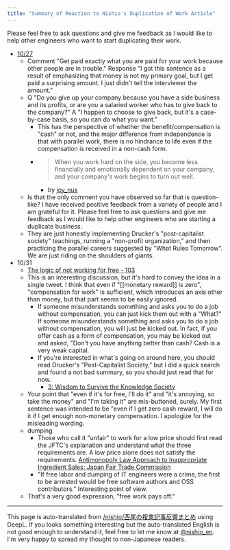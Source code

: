 ```yaml
---
title: "Summary of Reaction to Nishio's Duplication of Work Article"
---
```


Please feel free to ask questions and give me feedback as I would like to help other engineers who want to start duplicating their work.

- [10/27](https://twitter.com/nishio/status/923853772798832640)
    - Comment "Get paid exactly what you are paid for your work because other people are in trouble." Response "I got this sentence as a result of emphasizing that money is not my primary goal, but I get paid a surprising amount. I just didn't tell the interviewer the amount."
    - Q "Do you give up your company because you have a side business and its profits, or are you a salaried worker who has to give back to the company?" A "I happen to choose to give back, but it's a case-by-case basis, so you can do what you want."
        - This has the perspective of whether the benefit/compensation is "cash" or not, and the major difference from independence is that with parallel work, there is no hindrance to life even if the compensation is received in a non-cash form.
        - > When you work hard on the side, you become less financially and emotionally dependent on your company, and your company's work begins to turn out well.
            - by [joy_nus](https://twitter.com/joy_nus/status/922444478954090496)
    - Is that the only comment you have observed so far that is question-like? I have received positive feedback from a variety of people and I am grateful for it. Please feel free to ask questions and give me feedback as I would like to help other engineers who are starting a duplicate business.
    - They are just honestly implementing Drucker's "post-capitalist society" teachings, running a "non-profit organization," and then practicing the parallel careers suggested by "What Rules Tomorrow". We are just riding on the shoulders of giants.
- 10/31
    - [The logic of not working for free - 103](http://note103.hatenablog.com/entry/2017/10/31/095002)
    - This is an interesting discussion, but it's hard to convey the idea in a single tweet. I think that even if "[[monetary reward]] is zero", "compensation for work" is sufficient, which introduces an axis other than money, but that part seems to be easily ignored.
        - If someone misunderstands something and asks you to do a job without compensation, you can just kick them out with a "What?" If someone misunderstands something and asks you to do a job without compensation, you will just be kicked out. In fact, if you offer cash as a form of compensation, you may be kicked out and asked, "Don't you have anything better than cash? Cash is a very weak capital.
        - If you're interested in what's going on around here, you should read Drucker's "Post-Capitalist Society," but I did a quick search and found a not bad summary, so you should just read that for now.
            - [3: Wisdom to Survive the Knowledge Society](http://www.iot.ac.jp/manu/ueda/interview/j03.html)
    - Your point that "even if it's for free, I'll do it" and "it's annoying, so take the money" and "I'm taking it" are mis-buttoned, surely. My first sentence was intended to be "even if I get zero cash reward, I will do it if I get enough non-monetary compensation. I apologize for the misleading wording.
    - dumping
        - Those who call it "unfair" to work for a low price should first read the JFTC's explanation and understand what the three requirements are. A low price alone does not satisfy the requirements. [Antimonopoly Law Approach to Inappropriate Ingredient Sales: Japan Fair Trade Commission](http://www.jftc.go.jp/dk/guideline/unyoukijun/futorenbai.html)
        - "If free labor and dumping of IT engineers were a crime, the first to be arrested would be free software authors and OSS contributors." Interesting point of view.
    - That's a very good expression, "free work pays off."
---
This page is auto-translated from [/nishio/西尾の複業記事反響まとめ](https://scrapbox.io/nishio/西尾の複業記事反響まとめ) using DeepL. If you looks something interesting but the auto-translated English is not good enough to understand it, feel free to let me know at [@nishio_en](https://twitter.com/nishio_en). I'm very happy to spread my thought to non-Japanese readers.